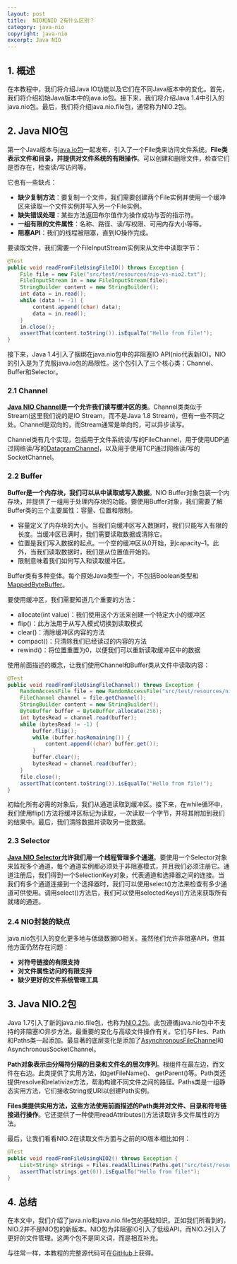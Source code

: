 ```yaml
---
layout: post
title:  NIO和NIO 2有什么区别？
category: java-nio
copyright: java-nio
excerpt: Java NIO
---
```


## 1. 概述

在本教程中，我们将介绍Java IO功能以及它们在不同Java版本中的变化。首先，我们将介绍初始Java版本中的java.io包。接下来，我们将介绍Java 1.4中引入的java.nio包。最后，我们将介绍java.nio.file包，通常称为NIO.2包。

## 2. Java NIO包

第一个Java版本与[java.io包](https://www.baeldung.com/java-io-file)一起发布，引入了一个File类来访问文件系统。**File类表示文件和目录，并提供对文件系统的有限操作**。可以创建和删除文件，检查它们是否存在，检查读/写访问等。

它也有一些缺点：

-   **缺少复制方法**：要复制一个文件，我们需要创建两个File实例并使用一个缓冲区来读取一个文件实例并写入另一个File实例。
-   **缺失错误处理**：某些方法返回布尔值作为操作成功与否的指示符。
-   **一组有限的文件属性**：名称、路径、读/写权限、可用内存大小等等。
-   **阻塞API**：我们的线程被阻塞，直到IO操作完成。

要读取文件，我们需要一个FileInputStream实例来从文件中读取字节：

```java
@Test
public void readFromFileUsingFileIO() throws Exception {
    File file = new File("src/test/resources/nio-vs-nio2.txt");
    FileInputStream in = new FileInputStream(file);
    StringBuilder content = new StringBuilder();
    int data = in.read();
    while (data != -1) {
        content.append((char) data);
        data = in.read();
    }
    in.close();
    assertThat(content.toString()).isEqualTo("Hello from file!");
}
```

接下来，Java 1.4引入了捆绑在java.nio包中的非阻塞IO API(nio代表新IO)。NIO的引入是为了克服java.io包的局限性。这个包引入了三个核心类：Channel、Buffer和Selector。

### 2.1 Channel

**[Java NIO Channel](https://www.baeldung.com/java-filechannel)是一个允许我们读写缓冲区的类**。Channel类类似于Stream(这里我们说的是IO Stream，而不是Java 1.8 Stream)，但有一些不同之处。Channel是双向的，而Stream通常是单向的，可以异步读写。

Channel类有几个实现，包括用于文件系统读/写的FileChannel，用于使用UDP通过网络读/写的[DatagramChannel](https://www.baeldung.com/java-nio-datagramchannel)，以及用于使用TCP通过网络读/写的SocketChannel。

### 2.2 Buffer

**Buffer是一个内存块，我们可以从中读取或写入数据**。NIO Buffer对象包装一个内存块，并提供了一组用于处理内存块的功能。要使用Buffer对象，我们需要了解Buffer类的三个主要属性：容量、位置和限制。

-   容量定义了内存块的大小。当我们向缓冲区写入数据时，我们只能写入有限的长度。当缓冲区已满时，我们需要读取数据或清除它。
-   位置是我们写入数据的起点。一个空的缓冲区从0开始，到capacity–1。此外，当我们读取数据时，我们是从位置值开始的。
-   限制意味着我们如何写入和读取缓冲区。

Buffer类有多种变体。每个原始Java类型一个，不包括Boolean类型和[MappedByteBuffer](https://www.baeldung.com/java-mapped-byte-buffer)。

要使用缓冲区，我们需要知道几个重要的方法：

-   allocate(int value)：我们使用这个方法来创建一个特定大小的缓冲区
-   flip()：此方法用于从写入模式切换到读取模式
-   clear()：清除缓冲区内容的方法
-   compact()：只清除我们已经读过的内容的方法
-   rewind()：将位置重置为0，以便我们可以重新读取缓冲区中的数据

使用前面描述的概念，让我们使用Channel和Buffer类从文件中读取内容：

```java
@Test
public void readFromFileUsingFileChannel() throws Exception {
    RandomAccessFile file = new RandomAccessFile("src/test/resources/nio-vs-nio2.txt", "r");
    FileChannel channel = file.getChannel();
    StringBuilder content = new StringBuilder();
    ByteBuffer buffer = ByteBuffer.allocate(256);
    int bytesRead = channel.read(buffer);
    while (bytesRead != -1) {
        buffer.flip();
        while (buffer.hasRemaining()) {
            content.append((char) buffer.get());
        }
        buffer.clear();
        bytesRead = channel.read(buffer);
    }
    file.close();
    assertThat(content.toString()).isEqualTo("Hello from file!");
}
```

初始化所有必需的对象后，我们从通道读取到缓冲区。接下来，在while循环中，我们使用flip()方法将缓冲区标记为读取，一次读取一个字节，并将其附加到我们的结果中。最后，我们清除数据并读取另一批数据。

### 2.3 Selector

**[Java NIO Selector](https://www.baeldung.com/java-nio-selector)允许我们用一个线程管理多个通道**。要使用一个Selector对象来监视多个通道，每个通道实例都必须处于非阻塞模式，并且我们必须注册它。通道注册后，我们得到一个SelectionKey对象，代表通道和选择器之间的连接。当我们有多个通道连接到一个选择器时，我们可以使用select()方法来检查有多少通道可供使用。调用select()方法后，我们可以使用selectedKeys()方法来获取所有就绪的通道。

### 2.4 NIO封装的缺点

java.nio包引入的变化更多地与低级数据IO相关。虽然他们允许非阻塞API，但其他方面仍然存在问题：

-   **对符号链接的有限支持**
-   **对文件属性访问的有限支持**
-   **缺少更好的文件系统管理工具**

## 3. Java NIO.2包

Java 1.7引入了新的java.nio.file包，也称为[NIO.2包](https://www.baeldung.com/java-nio-2-file-api)。此包遵循java.nio包中不支持的非阻塞IO异步方法。最重要的变化与高级文件操作有关。它们与Files、Path和Paths类一起添加。最显著的底层变化是添加了[AsynchronousFileChannel](https://www.baeldung.com/java-nio2-async-file-channel)和AsynchronousSocketChannel。

**Path对象表示由分隔符分隔的目录和文件名的层次序列**。根组件在最左边，而文件在右边。此类提供了实用方法，如getFileName()、 getParent()等。Path类还提供resolve和relativize方法，帮助构建不同文件之间的路径。Paths类是一组静态实用方法，它们接收String或URI以创建Path实例。

**Files类提供实用方法，这些方法使用前面描述的Path类并对文件、目录和符号链接进行操作**。它还提供了一种使用readAttributes()方法读取许多文件属性的方法。

最后，让我们看看NIO.2在读取文件方面与之前的IO版本相比如何：

```java
@Test
public void readFromFileUsingNIO2() throws Exception {
    List<String> strings = Files.readAllLines(Paths.get("src/test/resources/nio-vs-nio2.txt"));
    assertThat(strings.get(0)).isEqualTo("Hello from file!");
}
```

## 4. 总结

在本文中，我们介绍了java.nio和java.nio.file包的基础知识。正如我们所看到的，NIO.2并不是NIO包的新版本。NIO包为非阻塞IO引入了低级API，而NIO.2引入了更好的文件管理。这两个包不是同义词，而是相互补充。

与往常一样，本教程的完整源代码可在[GitHub](https://github.com/tuyucheng7/taketoday-tutorial4j/tree/master/java-core-modules/java-nio-2)上获得。
